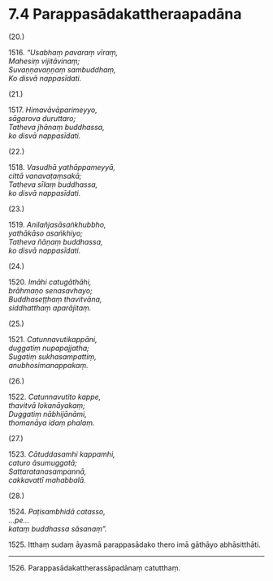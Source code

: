 

# 7.4 Parappasādakattheraapadāna



(20.)

1516\. _“Usabhaṃ pavaraṃ vīraṃ,_  
_Mahesiṃ vijitāvinaṃ;_  
_Suvaṇṇavaṇṇaṃ sambuddhaṃ,_  
_Ko disvā nappasīdati._  


(21.)

1517\. _Himavāvāparimeyyo,_  
_sāgarova duruttaro;_  
_Tatheva jhānaṃ buddhassa,_  
_ko disvā nappasīdati._  


(22.)

1518\. _Vasudhā yathāppameyyā,_  
_cittā vanavaṭaṃsakā;_  
_Tatheva sīlaṃ buddhassa,_  
_ko disvā nappasīdati._  


(23.)

1519\. _Anilañjasāsaṅkhubbho,_  
_yathākāso asaṅkhiyo;_  
_Tatheva ñāṇaṃ buddhassa,_  
_ko disvā nappasīdati._  


(24.)

1520\. _Imāhi catugāthāhi,_  
_brāhmaṇo senasavhayo;_  
_Buddhaseṭṭhaṃ thavitvāna,_  
_siddhatthaṃ aparājitaṃ._  


(25.)

1521\. _Catunnavutikappāni,_  
_duggatiṃ nupapajjatha;_  
_Sugatiṃ sukhasampattiṃ,_  
_anubhosimanappakaṃ._  


(26.)

1522\. _Catunnavutito kappe,_  
_thavitvā lokanāyakaṃ;_  
_Duggatiṃ nābhijānāmi,_  
_thomanāya idaṃ phalaṃ._  


(27.)

1523\. _Cātuddasamhi kappamhi,_  
_caturo āsumuggatā;_  
_Sattaratanasampannā,_  
_cakkavattī mahabbalā._  


(28.)

1524\. _Paṭisambhidā catasso,_  
_…pe…_  
_kataṃ buddhassa sāsanaṃ”._  


1525\. Itthaṃ sudaṃ āyasmā parappasādako thero imā gāthāyo abhāsitthāti.

---

1526\. Parappasādakattherassāpadānaṃ catutthaṃ.





